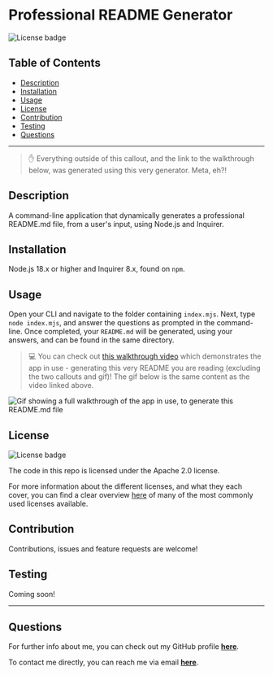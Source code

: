 # Professional README Generator

  <img src="https://img.shields.io/badge/License-Apache 2.0-4C4C9D?style=for-the-badge" alt="License badge" />

  ## Table of Contents

  - [Description](#Description)
  - [Installation](#Installation)
  - [Usage](#Usage)
  - [License](#License)
  - [Contribution](#Contribution)
  - [Testing](#Testing)
  - [Questions](#Questions)

  <hr>


  > :raised_hand: Everything outside of this callout, and the link to the walkthrough below, was generated using this very generator. Meta, eh?!


  ## Description
  A command-line application that dynamically generates a professional README.md file, from a user's input, using Node.js and Inquirer.

  ## Installation
  Node.js 18.x or higher and Inquirer 8.x, found on `npm`.

  ## Usage
  Open your CLI and navigate to the folder containing `index.mjs`. Next, type `node index.mjs`, and answer the questions as prompted in the command-line. Once completed, your `README.md` will be generated, using your answers, and can be found in the same directory.

  > :computer: You can check out [this walkthrough video](https://youtu.be/8xXoBW6mb9A) which demonstrates the app in use - generating this very README you are reading (excluding the two callouts and gif)! The gif below is the same content as the video linked above.

  ![Gif showing a full walkthrough of the app in use, to generate this README.md file](./assets/img/screenshot.gif)

  ## License
  <img src="https://img.shields.io/badge/License-Apache 2.0-4C4C9D?style=flat-square" alt="License badge" />

  The code in this repo is licensed under the Apache 2.0 license.

  For more information about the different licenses, and what they each cover, you can find a clear overview [here](https://choosealicense.com/licenses/) of many of the most commonly used licenses available.

  ## Contribution
  Contributions, issues and feature requests are welcome!

  ## Testing
  Coming soon!

  <hr>

  ## Questions
  For further info about me, you can check out my GitHub profile [**here**](https://github.com/Agia).

  To contact me directly, you can reach me via email [**here**](mailto:fake@email.com).
